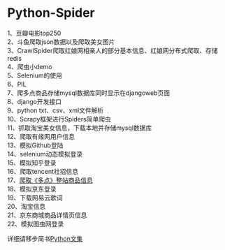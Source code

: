 # Python-Spider
1、豆瓣电影top250<br>
2、斗鱼爬取json数据以及爬取美女图片<br>
3、CrawlSpider爬取红娘网相亲人的部分基本信息、红娘网分布式爬取、存储redis<br>
4、爬虫小demo<br>
5、Selenium的使用<br>
6、PIL<br>
7、爬多点商品存储mysql数据库同时显示在djangoweb页面<br>
8、django开发接口<br>
9、python txt、csv、xml文件解析<br>
10、Scrapy框架进行Spiders简单爬虫<br>
11、抓取淘宝美女信息，下载本地并存储mysql数据库<br>
12、爬取有缘网用户信息<br>
13、模拟Github登陆<br>
14、selenium动态模拟登录<br>
15、模拟知乎登录<br>
16、爬取tencent社招信息<br>
17、[爬取《多点》整站商品信息](https://github.com/lb2281075105/LBDuoDian)<br>
18、模拟京东登录<br>
19、下载网易云歌词<br>
20、淘宝信息<br>
21、京东商城商品详情页信息<br>
22、模拟图虫网登录<br>

详细请移步简书[Python文集](http://www.jianshu.com/nb/18442681)
